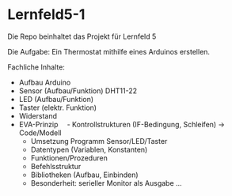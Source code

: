 # Lernfeld5-1

Die Repo beinhaltet das Projekt für Lernfeld 5

Die Aufgabe:
Ein Thermostat mithilfe eines Arduinos erstellen.

Fachliche Inhalte:

- Aufbau Arduino
- Sensor (Aufbau/Funktion) DHT11-22
- LED (Aufbau/Funktion)
- Taster (elektr. Funktion)
- Widerstand
- EVA-Prinzip
 - Kontrollstrukturen (IF-Bedingung,
      Schleifen) -> Code/Modell
    - Umsetzung Programm Sensor/LED/Taster
    - Datentypen (Variablen, Konstanten)
    - Funktionen/Prozeduren
    - Befehlsstruktur
    - Bibliotheken (Aufbau, Einbinden)
    - Besonderheit: serieller Monitor als Ausgabe
    ...
